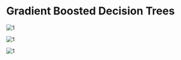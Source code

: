 # Gradient Boosted Decision Trees

![1](https://pawan-mittal.github.io/allassets.github.io/data-science/machine-learning-python/models/supervised/gradient-boosted-decision-trees/1.png)

![1](https://pawan-mittal.github.io/allassets.github.io/data-science/machine-learning-python/models/supervised/gradient-boosted-decision-trees/2.png)

![1](https://pawan-mittal.github.io/allassets.github.io/data-science/machine-learning-python/models/supervised/gradient-boosted-decision-trees/3.png)

